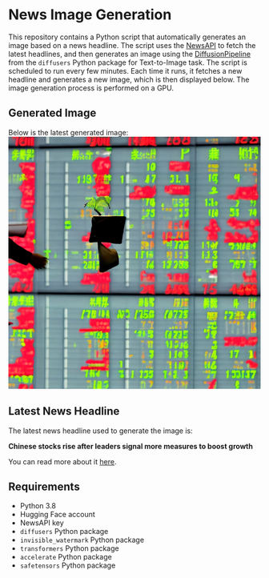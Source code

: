 # News Image Generation
This repository contains a Python script that automatically generates an image based on a news headline. The script uses the [NewsAPI](https://newsapi.org/) to fetch the latest headlines, and then generates an image using the [DiffusionPipeline](https://github.com/huggingface/diffusers) from the `diffusers` Python package for Text-to-Image task.
The script is scheduled to run every few minutes. Each time it runs, it fetches a new headline and generates a new image, which is then displayed below. The image generation process is performed on a GPU.

## Generated Image
Below is the latest generated image:
![Generated Image](image.png)

## Latest News Headline
The latest news headline used to generate the image is:

**Chinese stocks rise after leaders signal more measures to boost growth**

You can read more about it [here](https://news.google.com/rss/articles/CBMicEFVX3lxTFBZSVZvbW5tbHk3WjB0MlhyVHgyb1diTkpib09MSldwVzJRUlA0eEc2ZDk3ckJuV1g3RkFvdFdqdVJKTV9CVXcxSDZQaXh4QXlER0dqMFVWdzBWQ1hRVDhLOXF1NTd0U1prdFo5LThyb08?oc=5).

## Requirements
- Python 3.8
- Hugging Face account
- NewsAPI key
- `diffusers` Python package
- `invisible_watermark` Python package
- `transformers` Python package
- `accelerate` Python package
- `safetensors` Python package
